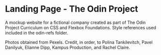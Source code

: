# Landing Page - The Odin Project
A mockup website for a fictional company created as part of The Odin Project Curriculum on CSS and Flexbox Foundations. Style references used included in the odin-refs folder.

Photos obtained from Pexels. Credit, in order, to Polina Tankilevitch, Pavel Danilyuk, Elianne Dipp, Kampus Production, and Rachel Claire.
